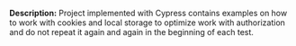 **Description:** 
Project implemented with Cypress contains examples on how to work with cookies and local storage to optimize work with authorization and do not repeat it again and again in the beginning of each test.
